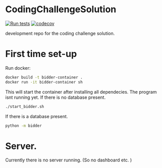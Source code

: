 # CodingChallengeSolution

[![Run tests](https://github.com/Abercardsea/Abercardsea-solution/actions/workflows/pytest.yaml/badge.svg)](https://github.com/Abercardsea/Abercardsea-solution/actions/workflows/pytest.yaml)
[![codecov](https://codecov.io/gh/Abercardsea/Abercardsea-solution/branch/main/graph/badge.svg?token=CFARAVMGZU)](https://codecov.io/gh/Abercardsea/Abercardsea-solution)

 development repo for the coding challenge solution.

# First time set-up

Run docker:
```bash
docker build -t bidder-container .
docker run -it bidder-container sh
```

This will start the container after installing all dependecies.
The program isnt running yet. If there is no database present.
```bash
./start_bidder.sh
```

If there is a database present.

```bash
python -m bidder
```

# Server.

Currently there is no server running. (So no dashboard etc. )